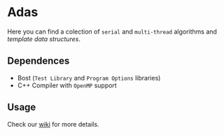 # Adas
Here you can find a colection of `serial` and `multi-thread` algorithms and *template data structures*.

## Dependences
* Bost (`Test Library` and `Program Options` libraries)
* C++ Compiler with `OpenMP` support

## Usage
Check our [wiki](https://github.com/glozanoa/algorithms/wiki) for more details.
